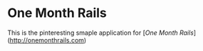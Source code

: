 # One Month Rails

This is the pinteresting smaple application for
[*One Month Rails*] (http://onemonthrails.com)
